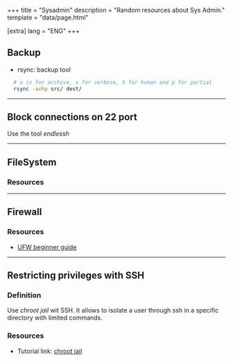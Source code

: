 +++
title = "Sysadmin"
description = "Random resources about Sys Admin."
template = "data/page.html"

[extra]
lang = "ENG"
+++

## Backup

* rsync: backup tool
```sh
  # a is for archive, v for verbose, h for human and p for partial
  rsync -avhp src/ dest/
```

<hr />

## Block connections on 22 port

Use the tool *endlessh*

<hr />

## FileSystem

### Resources

<hr />

## Firewall

### Resources

* [UFW beginner guide](https://www.digitalocean.com/community/tutorials/ufw-essentials-common-firewall-rules-and-commands)

<hr />

## Restricting privileges with SSH

### Definition

Use *chroot jail* wit SSH. It allows to isolate a user through ssh in a
specific directory with limited commands.

### Resources

* Tutorial link: [chroot jail](https://allanfeid.com/content/creating-chroot-jail-ssh-access)

